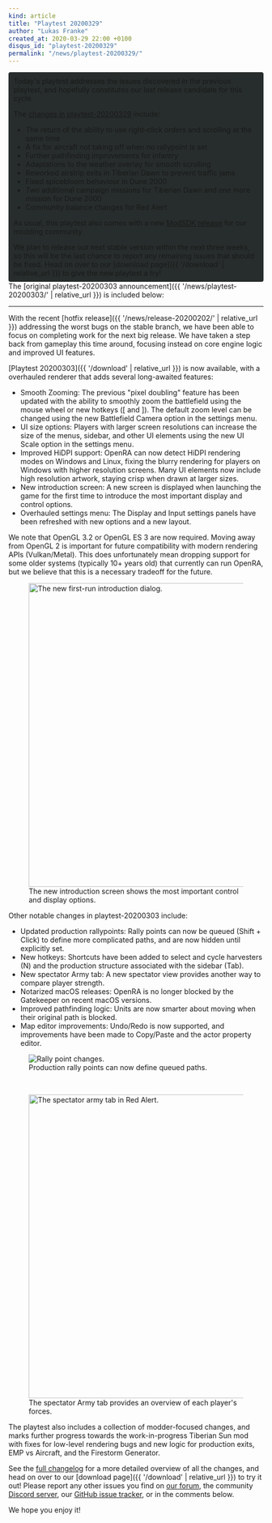 ```yaml
---
kind: article
title: "Playtest 20200329"
author: "Lukas Franke"
created_at: 2020-03-29 22:00 +0100
disqus_id: "playtest-20200329"
permalink: "/news/playtest-20200329/"
---
```


<div style="border-radius: 4px; background-color: #272d2c; padding: 5px">
<div style="margin: -10px 5px" markdown="1">

Today's playtest addresses the issues discovered in the previous playtest, and hopefully constitutes our last release candidate for this cycle.

The [changes in playtest-20200329](https://github.com/OpenRA/OpenRA/wiki/Changelog/194f0089b2b1c0a6f9a2fe882a0412c878873392) include:

* The return of the ability to use right-click orders and scrolling at the same time
* A fix for aircraft not taking off when no rallypoint is set
* Further pathfinding improvements for infantry
* Adaptations to the weather overlay for smooth scrolling
* Reworked airstrip exits in Tiberian Dawn to prevent traffic jams
* Fixed spicebloom behaviour in Dune 2000
* Two additional campaign missions for Tiberian Dawn and one more mission for Dune 2000
* Community balance changes for Red Alert

As usual, this playtest also comes with a new [ModSDK release](https://github.com/OpenRA/OpenRAModSDK/releases/tag/20200329) for our modding community.

We plan to release our next stable version within the next three weeks, so this will be the last chance to report any remaining issues that should be fixed. Head on over to our [download page]({{ '/download' | relative_url }}) to give the new playtest a try!

</div>
</div>
The [original playtest-20200303 announcement]({{ '/news/playtest-20200303/' | relative_url }}) is included below:

<hr />

With the recent [hotfix release]({{ '/news/release-20200202/' | relative_url }}) addressing the worst bugs on the stable branch, we have been able to focus on completing work for the next big release.
We have taken a step back from gameplay this time around, focusing instead on core engine logic and improved UI features.

[Playtest 20200303]({{ '/download' | relative_url }}) is now available, with a overhauled renderer that adds several long-awaited features:

* <span class="about-highlight">Smooth Zooming:</span> The previous "pixel doubling" feature has been updated with the ability to smoothly zoom the battlefield using the mouse wheel or new hotkeys (<span class="about-highlight">[</span> and <span class="about-highlight">]</span>). The default zoom level can be changed using the new Battlefield Camera option in the settings menu.
* <span class="about-highlight">UI size options:</span> Players with larger screen resolutions can increase the size of the menus, sidebar, and other UI elements using the new UI Scale option in the settings menu.
* <span class="about-highlight">Improved HiDPI support:</span> OpenRA can now detect HiDPI rendering modes on Windows and Linux, fixing the blurry rendering for players on Windows with higher resolution screens. Many UI elements now include high resolution artwork, staying crisp when drawn at larger sizes.
* <span class="about-highlight">New introduction screen:</span> A new screen is displayed when launching the game for the first time to introduce the most important display and control options.
* <span class="about-highlight">Overhauled settings menu:</span> The Display and Input settings panels have been refreshed with new options and a new layout.

We note that <span class="about-highlight">OpenGL 3.2 or OpenGL ES 3 are now required</span>. Moving away from OpenGL 2 is important for future compatibility with modern rendering APIs (Vulkan/Metal). This does unfortunately mean dropping support for some older systems (typically 10+ years old) that currently can run OpenRA, but we believe that this is a necessary tradeoff for the future.

<figure>
  <img src="{{ '/images/news/20200303-introduction.png' | relative_url }}" style="width: 600px" alt="The new first-run introduction dialog." loading="lazy">
  <figcaption>The new introduction screen shows the most important control and display options.</figcaption>
</figure>

Other notable changes in playtest-20200303 include:

* <span class="about-highlight">Updated production rallypoints:</span> Rally points can now be queued (<span class="about-highlight">Shift + Click</span>) to define more complicated paths, and are now hidden until explicitly set.
* <span class="about-highlight">New hotkeys:</span> Shortcuts have been added to select and cycle harvesters (<span class="about-highlight">N</span>) and the production structure associated with the sidebar (<span class="about-highlight">Tab</span>).
* <span class="about-highlight">New spectator Army tab:</span> A new spectator view provides another way to compare player strength.
* <span class="about-highlight">Notarized macOS releases:</span> OpenRA is no longer blocked by the Gatekeeper on recent macOS versions.
* <span class="about-highlight">Improved pathfinding logic:</span> Units are now smarter about moving when their original path is blocked.
* <span class="about-highlight">Map editor improvements:</span> Undo/Redo is now supported, and improvements have been made to Copy/Paste and the actor property editor.

<figure>
  <img src="{{ '/images/news/20200303-rallypoint.gif' | relative_url }}" alt="Rally point changes." loading="lazy">
  <figcaption>Production rally points can now define queued paths.</figcaption>
</figure>
<br />
<figure>
  <img src="{{ '/images/news/20200303-specarmy.png' | relative_url }}" style="width: 600px" alt="The spectator army tab in Red Alert." loading="lazy">
  <figcaption>The spectator Army tab provides an overview of each player's forces.</figcaption>
</figure>

The playtest also includes a collection of modder-focused changes, and marks further progress towards the work-in-progress Tiberian Sun mod with fixes for low-level rendering bugs and new logic for production exits, EMP vs Aircraft, and the Firestorm Generator.

See the [full changelog](https://github.com/OpenRA/OpenRA/wiki/Changelog/86ffd2229ebf8ac4280e07946a891dbc9ba0dd36) for a more detailed overview of all the changes, and head on over to our [download page]({{ '/download' | relative_url }}) to try it out!  Please report any other issues you find on [our forum](https://forum.openra.net), the community [Discord server](https://discord.openra.net), our [GitHub issue tracker](https://github.com/OpenRA/OpenRA/issues), or in the comments below.

We hope you enjoy it!
